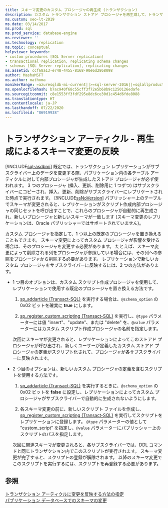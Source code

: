```yaml
---
title: スキーマ変更のカスタム プロシージャの再生成 (トランザクション)
description: カスタム トランザクション ストアド プロシージャを再生成して、トランザクション レプリケーションに対するスキーマ変更を反映します。
ms.custom: seo-lt-2019
ms.date: 03/14/2017
ms.prod: sql
ms.prod_service: database-engine
ms.reviewer: ''
ms.technology: replication
ms.topic: conceptual
helpviewer_keywords:
- custom procedures [SQL Server replication]
- transactional replication, replicating schema changes
- schemas [SQL Server replication], replicating changes
ms.assetid: ccf68a13-e748-4455-8168-90e6d2868098
author: MashaMSFT
ms.author: mathoma
monikerRange: =azuresqldb-mi-current||>=sql-server-2016||=sqlallproducts-allversions
ms.openlocfilehash: b7ac940f68c55cff3f72e5b68b9c1250126edafe
ms.sourcegitcommit: c8e1553ff3fdf295e8dc6ce30d1c454d6fde8088
ms.translationtype: HT
ms.contentlocale: ja-JP
ms.lasthandoff: 07/22/2020
ms.locfileid: "86919938"
---
```

# <a name="transactional-articles---regenerate-to-reflect-schema-changes"></a>トランザクション アーティクル - 再生成によるスキーマ変更の反映
[!INCLUDE[sql-asdbmi](../../../includes/applies-to-version/sql-asdbmi.md)]
  既定では、トランザクション レプリケーションがサブスクライバー上のデータを変更する際、パブリケーション内の各テーブル アーティクルに対して内部プロシージャが生成したストアド プロシージャが必ず使われます。 3 つのプロシージャ (挿入、更新、削除用に 1 つずつ) はサブスクライバーにコピーされ、挿入、更新、削除がサブスクライバーにレプリケートされた時点で実行されます。 [!INCLUDE[ssNoVersion](../../../includes/ssnoversion-md.md)] パブリッシャー上のテーブルでスキーマが変更されると、レプリケーションがスクリプト作成内部プロシージャの同じセットを呼び出すことで、これらのプロシージャが自動的に再生成され、新しいプロシージャと新しいスキーマが一致します (スキーマ変更のレプリケーションは、Oracle パブリッシャーではサポートされていません)。  
  
 カスタム プロシージャを指定して、1 つ以上の既定のプロシージャを置き換えることもできます。 スキーマ変更によってカスタム プロシージャが影響を受ける場合は、そのプロシージャを変更する必要があります。 たとえば、スキーマ変更によって削除される列をプロシージャが参照している場合には、その列への参照をプロシージャから削除する必要があります。 レプリケーションで新しいカスタム プロシージャをサブスクライバーに反映するには、2 つの方法があります。  
  
-   1 つ目のオプションは、カスタム スクリプト作成プロシージャを使用して、レプリケーションで使用する既定のプロシージャを置き換える方法です。  
  
    1.  [sp_addarticle &#40;Transact-SQL&#41;](../../../relational-databases/system-stored-procedures/sp-addarticle-transact-sql.md) を実行する場合は、`@schema_option` の 0x02 ビットを確実に **true** にします。  
  
    2.  [sp_register_custom_scripting &#40;Transact-SQL&#41;](../../../relational-databases/system-stored-procedures/sp-register-custom-scripting-transact-sql.md) を実行し、`@type` パラメーターには値 "insert"、"update"、または "delete" を、`@value` パラメーターにはカスタム スクリプト作成プロシージャの名前を指定します。  
  
     次回にスキーマが変更されると、レプリケーションによってこのストアド プロシージャが呼び出され、新しくユーザーが定義したカスタム ストアド プロシージャの定義がスクリプト化されて、プロシージャが各サブスクライバーに反映されます。  
  
-   2 つ目のオプションは、新しいカスタム プロシージャの定義を含むスクリプトを使用する方法です。  
  
    1.  [sp_addarticle &#40;Transact-SQL&#41;](../../../relational-databases/system-stored-procedures/sp-addarticle-transact-sql.md) を実行するときに、`@schema_option` の 0x02 ビットを **false** に設定し、レプリケーションによってカスタム プロシージャがサブスクライバーで自動的に生成されないようにします。  
  
    2.  各スキーマ変更の前に、新しいスクリプト ファイルを作成し、[sp_register_custom_scripting &#40;Transact-SQL&#41;](../../../relational-databases/system-stored-procedures/sp-register-custom-scripting-transact-sql.md) を実行してスクリプトをレプリケーションに登録します。 `@type` パラメーターの値として "custom_script" を指定し、`@value` パラメーターにパブリッシャー上のスクリプトのパスを指定します。  
  
     次回に関連スキーマが変更されると、各サブスクライバーでは、DDL コマンドと同じトランザクション内でこのスクリプトが実行されます。 スキーマ変更が完了すると、スクリプトの登録が解除されます。 以降のスキーマ変更でこのスクリプトを実行するには、スクリプトを再登録する必要があります。  
  
## <a name="see-also"></a>参照  
 [トランザクション アーティクルに変更を反映する方法の指定](../../../relational-databases/replication/transactional/transactional-articles-specify-how-changes-are-propagated.md)   
 [パブリケーション データベースでのスキーマの変更](../../../relational-databases/replication/publish/make-schema-changes-on-publication-databases.md)  
  
  
